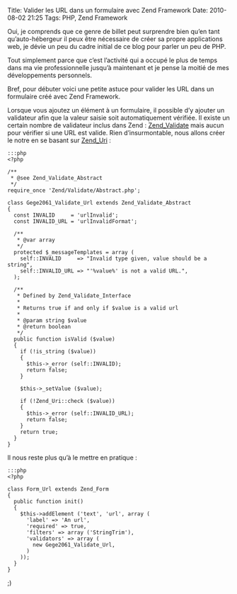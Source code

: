 Title: Valider les URL dans un formulaire avec Zend Framework
Date: 2010-08-02 21:25
Tags: PHP, Zend Framework

Oui, je comprends que ce genre de billet peut surprendre bien qu’en tant
qu’auto-hébergeur il peux être nécessaire de créer sa propre applications web,
je dévie un peu du cadre initial de ce blog pour parler un peu de PHP.

Tout simplement parce que c’est l’activité qui a occupé le plus de temps dans ma
vie professionnelle jusqu’à maintenant et je pense la moitié de mes
développements personnels.

Bref, pour débuter voici une petite astuce pour valider les URL dans un
formulaire créé avec Zend Framework.

Lorsque vous ajoutez un élément à un formulaire, il possible d’y ajouter un
validateur afin que la valeur saisie soit automatiquement vérifiée. Il existe un
certain nombre de validateur inclus dans Zend :
[Zend_Validate](http://framework.zend.com/apidoc/core/classtrees\_Zend\_Validate.html)
mais aucun pour vérifier si une URL est valide. Rien d’insurmontable, nous
allons créer le notre en se basant sur
[Zend_Uri](http://framework.zend.com/apidoc/core/Zend_Uri/Zend_Uri.html) :

    :::php
    <?php

    /**
     * @see Zend_Validate_Abstract
     */
    require_once 'Zend/Validate/Abstract.php';

    class Gege2061_Validate_Url extends Zend_Validate_Abstract
    {
      const INVALID     = 'urlInvalid';
      const INVALID_URL = 'urlInvalidFormat';

      /**
       * @var array
       */
      protected $_messageTemplates = array (
        self::INVALID     => "Invalid type given, value should be a string",
        self::INVALID_URL => "'%value%' is not a valid URL.",
      );

      /**
       * Defined by Zend_Validate_Interface
       *
       * Returns true if and only if $value is a valid url
       *
       * @param string $value
       * @return boolean
       */
      public function isValid ($value)
      {
        if (!is_string ($value))
        {
          $this->_error (self::INVALID);
          return false;
        }

        $this->_setValue ($value);

        if (!Zend_Uri::check ($value))
        {
          $this->_error (self::INVALID_URL);
          return false;
        }
        return true;
      }
    }

Il nous reste plus qu’à le mettre en pratique :

    :::php
    <?php

    class Form_Url extends Zend_Form
    {
      public function init()
      {
        $this->addElement ('text', 'url', array (
          'label' => 'An url',
          'required' => true,
          'filters' => array ('StringTrim'),
          'validators' => array (
            new Gege2061_Validate_Url,
          )
        ));
      }
    }

;)

